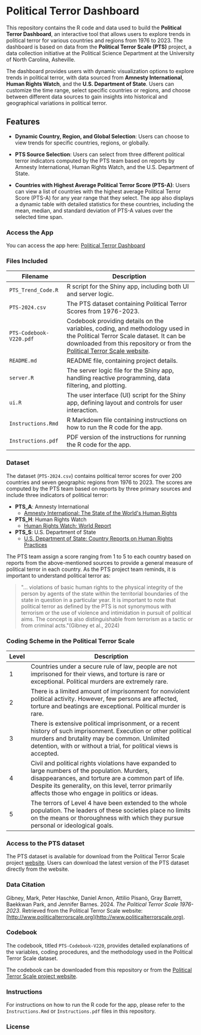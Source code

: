 
# Political Terror Dashboard

This repository contains the R code and data used to build the **Political Terror Dashboard**, an interactive tool that allows users to explore trends in political terror for various countries and regions from 1976 to 2023. The dashboard is based on data from the **Political Terror Scale (PTS)** project, a data collection initiative at the Political Science Department at the University of North Carolina, Asheville.

The dashboard provides users with dynamic visualization options to explore trends in political terror, with data sourced from **Amnesty International**, **Human Rights Watch**, and the **U.S. Department of State**. Users can customize the time range, select specific countries or regions, and choose between different data sources to gain insights into historical and geographical variations in political terror.

## Features

- **Dynamic Country, Region, and Global Selection**: Users can choose to view trends for specific countries, regions, or globally.

- **PTS Source Selection**: Users can select from three different political terror indicators computed by the PTS team based on reports by Amnesty International, Human Rights Watch, and the U.S. Department of State.

- **Countries with Highest Average Political Terror Score (PTS-A)**: Users can view a list of countries with the highest average Political Terror Score (PTS-A) for any  year range that they select. The app also displays a dynamic table with detailed statistics for these countries, including the mean, median, and standard deviation of PTS-A values over the selected time span.


### Access the App

You can access the app here: [Political Terror Dashboard](https://mohsnmonji.shinyapps.io/Political_Terror/)

### Files Included

| Filename         | Description                                 |
|------------------|---------------------------------------------|
| `PTS_Trend_Code.R`| R script for the Shiny app, including both UI and server logic. |
| `PTS-2024.csv`   | The PTS dataset containing Political Terror Scores from 1976-2023. |
| `PTS-Codebook-V220.pdf` | Codebook providing details on the variables, coding, and methodology used in the Political Terror Scale dataset. It can be downloaded from this repository or from the [Political Terror Scale website](http://www.politicalterrorscale.org/). |
| `README.md`      | README file, containing project details. |
| `server.R`       | The server logic file for the Shiny app, handling reactive programming, data filtering, and plotting. |
| `ui.R`           | The user interface (UI) script for the Shiny app, defining layout and controls for user interaction. |
| `Instructions.Rmd` | R Markdown file containing instructions on how to  run the R code for the app. |
| `Instructions.pdf` | PDF version of the instructions for running the R code for the app. |

### Dataset

The dataset (`PTS-2024.csv`) contains political terror scores for over 200 countries and seven geographic regions from 1976 to 2023. The scores are computed by the PTS team based on reports by three primary sources and include three indicators of political terror:

- **PTS_A**: Amnesty International
    - [Amnesty International: The State of the World's Human Rights](https://amnesty.ca/reports/2024-annual-global-report/?gad_source=1&gclid=Cj0KCQjw3bm3BhDJARIsAKnHoVX7eatPE_Ipefq3HJ_Lg6RDd6AQm16fAs-oRFjs78dZlGzSltESmscaAuDaEALw_wcB)
- **PTS_H**: Human Rights Watch
    - [Human Rights Watch: World Report](https://www.hrw.org/world-report/2024)
- **PTS_S**: U.S. Department of State
    - [U.S. Department of State: Country Reports on Human Rights Practices](https://preview.state.gov/reports/2023-country-reports-on-human-rights-practices/)

The PTS team  assign a score ranging from 1 to 5 to each country based on reports from the above-mentioned sources to provide a general measure of political terror in each country. As the PTS project team reminds, it is important to understand political terror as:

> "... violations of basic human rights
to the physical integrity of the person by agents of the state within the territorial boundaries of the state
in question in a particular year. It is important to note that political terror as defined by the PTS is
not synonymous with terrorism or the use of violence and intimidation in pursuit of political aims. The
concept is also distinguishable from terrorism as a tactic or from criminal acts."(Gibney et al., 2024)

### Coding Scheme in the Political Terror Scale 

| Level | Description                                                                                                                                                                                |
|-------|--------------------------------------------------------------------------------------------------------------------------------------------------------------------------------------------|
| 1     | Countries under a secure rule of law, people are not imprisoned for their views, and torture is rare or exceptional. Political murders are extremely rare.                                   |
| 2     | There is a limited amount of imprisonment for nonviolent political activity. However, few persons are affected, torture and beatings are exceptional. Political murder is rare.              |
| 3     | There is extensive political imprisonment, or a recent history of such imprisonment. Execution or other political murders and brutality may be common. Unlimited detention, with or without a trial, for political views is accepted. |
| 4     | Civil and political rights violations have expanded to large numbers of the population. Murders, disappearances, and torture are a common part of life. Despite its generality, on this level, terror primarily affects those who engage in politics or ideas. |
| 5     | The terrors of Level 4 have been extended to the whole population. The leaders of these societies place no limits on the means or thoroughness with which they pursue personal or ideological goals. |

### Access to the PTS dataset 

The PTS dataset is available for download from the Political Terror Scale project [website](http://www.politicalterrorscale.org/). Users can download the latest version of the PTS dataset directly from the website.

### Data Citation

Gibney, Mark, Peter Haschke, Daniel Arnon, Attilio Pisanò, Gray Barrett, Baekkwan Park, and Jennifer Barnes. 2024. *The Political Terror Scale 1976-2023*. Retrieved from the Political Terror Scale website: [http://www.politicalterrorscale.org](http://www.politicalterrorscale.org).

### Codebook

The codebook, titled `PTS-Codebook-V220`, provides detailed explanations of the variables, coding procedures, and the methodology used in the Political Terror Scale dataset. 

The codebook can be downloaded from this repository or from the [Political Terror Scale project website](http://www.politicalterrorscale.org/).


### Instructions

For instructions on how to run the R code for the app, please refer to the `Instructions.Rmd` or `Instructions.pdf` files in this repository.

### License



